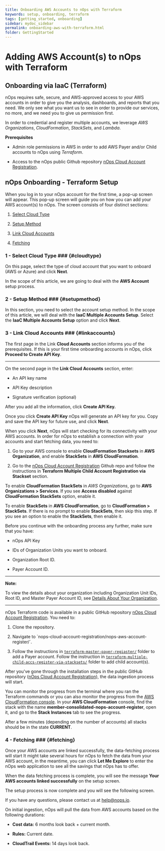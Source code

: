 ```yaml
---
title: Onboarding AWS Accounts to nOps with Terraform
keywords: setup, onboarding, terraform
tags: [getting_started, onboarding]
sidebar: mydoc_sidebar
permalink: onboarding-aws-with-terraform.html
folder: GettingStarted
---
```


# Adding AWS Account(s) to nOps with Terraform #

## Onboarding via IaaC (Terraform) ##

nOps requires safe, secure, and AWS-approved access to your AWS accounts in order to give you the analysis, dashboards, and reports that you need. We only see what you want us to see in order to provide our services, no more, and we need you to give us permission first.

In order to credential and register multiple accounts, we leverage _AWS Organizations_, _CloudFormation_, _StackSets_, and _Lambda_.

**Prerequisites**

* Admin role permissions in AWS in order to add AWS Payer and/or Child accounts to nOps using _Terraform_.
    
* Access to the nOps public Github repository [nOps Cloud Account Registration](https://github.com/nops-io/nops-cloud-account-registration).
    

## nOps Onboarding - Terraform Setup ##

When you log in to your nOps account for the first time, a pop-up screen will appear. This pop-up screen will guide you on how you can add your AWS account(s) to nOps. The screen consists of four distinct sections:

1.  [Select Cloud Type](#cloudtype)
    
2.  [Setup Method](#setupmethod)
    
3.  [Link Cloud Accounts](#linkaccounts)
    
4.  [Fetching](#fetching)
    

### 1 - Select Cloud Type ### {#cloudtype}


On this page, select the type of cloud account that you want to onboard (AWS or Azure) and click **Next**.

In the scope of this article, we are going to deal with the **AWS Account** setup process.

### 2 - Setup Method ### {#setupmethod}


In this section, you need to select the account setup method. In the scope of this article, we will deal with the **IaaC Multiple Accounts Setup**. Select the **IaaC Multiple Accounts Setup** option and click **Next**.

### 3 - Link Cloud Accounts ### {#linkaccounts}


The first page in the Link **Cloud Accounts** section informs you of the prerequisites. If this is your first time onboarding accounts in nOps, click **Proceed to Create API Key**.

* * *

On the second page in the **Link Cloud Accounts** section, enter:

* An API key name
    
* API Key description
    
* Signature verification (optional)
    

After you add all the information, click **Create API Key.**

Once you click **Create API Key** nOps will generate an API key for you. Copy and save the API key for future use, and click **Next**.

When you click **Next**, nOps will start checking for its connectivity with your AWS accounts. In order for nOps to establish a connection with your accounts and start fetching data, you need to:

1.  Go to your AWS console to enable **CloudFormation Stacksets** in **AWS Organization**, and enable **StackSets** in **AWS CloudFormation**.
    
2.  Go to the [nOps Cloud Account Registration](https://github.com/nops-io/nops-cloud-account-registration) Github repo and follow the instructions in **Terraform Multiple Child Account Registration via Stackset** section.
    

To enable **CloudFormation StackSets** in _AWS Organizations_, go to **AWS Organizations > Services**. If you see **Access disabled** against **CloudFormation StackSets** option, enable it.

To enable **StackSets** in **AWS CloudFormation**, go to **CloudFormation > StackSets**. If there is no prompt to enable **StackSets**, then skip this step. If you see an option to enable the **StackSets**, then enable it.

Before you continue with the onboarding process any further, make sure that you have:

* nOps API Key
    
* IDs of Organization Units you want to onboard.
    
* Organization Root ID.
    
* Payer Account ID.
    

* * *

**Note:**

To view the details about your organization including Organization Unit IDs, Root ID, and Master Payer Account ID, see [Details About Your Organization](https://docs.aws.amazon.com/organizations/latest/userguide/orgs_manage_org_details.html#orgs_view_ou).

* * *

nOps Terraform code is available in a public GitHub repository [nOps Cloud Account Registration](https://github.com/nops-io/nops-cloud-account-registration). You need to:

1.  Clone the repository.
    
2.  Navigate to \`nops-cloud-account-registration/nops-aws-account-register/\`.
    
3.  Follow the instructions in [`terraform-master-payer-regiaster/`](https://github.com/nops-io/nops-cloud-account-registration/tree/main/nops-aws-account-register/terraform-master-payer-register) folder to add a Payer account. Follow the instruction in [`terraform-multiple-child-accs-register-via-stacksets/`](https://github.com/nops-io/nops-cloud-account-registration/tree/main/nops-aws-account-register/terraform-multiple-child-accs-register-via-stacksets) folder to add child account(s).
    

After you've gone through the installation steps in the public GitHub repository ([nOps Cloud Account Registration](https://github.com/nops-io/nops-cloud-account-registration)), the data ingestion process will start.

You can monitor the progress from the terminal where you ran the Terraform commands or you can also monitor the progress from the [AWS CloudFormation console](https://us-east-1.console.aws.amazon.com/cloudformation/home?region=us-east-1#/stacksets). In your **AWS CloudFormation** console, find the stack with the name **member-consolidated-nops-account-register**, open it, and go to the **Stack Instances** tab to see the progress.

After a few minutes (depending on the number of accounts) all stacks should be in the state **CURRENT**.

### 4 - Fetching ### {#fetching}


Once your AWS accounts are linked successfully, the data-fetching process will start It might take several hours for nOps to fetch the data from your AWS account, in the meantime, you can click **Let Me Explore** to enter the nOps web application to see all the savings that nOps has to offer.  
  
When the data fetching process is complete, you will see the message **Your AWS accounts linked successfully** on the setup screen.

The setup process is now complete and you will see the following screen.

If you have any questions, please contact us at [help@nops.io](mailto:help@nops.io).

On initial ingestion, nOps will pull the data from AWS accounts based on the following durations:

* **Cost data:** 6 months look back + current month.
    
* **Rules:** Current date.
    
* **CloudTrail Events:** 14 days look back.